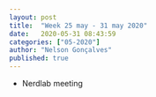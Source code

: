 ```yaml
---
layout: post
title:  "Week 25 may - 31 may 2020"
date:   2020-05-31 08:43:59
categories: ["05-2020"]
author: "Nelson Gonçalves"
published: true
---
```



* Nerdlab meeting
